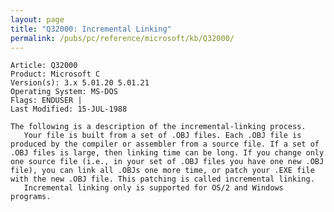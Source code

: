 ```yaml
---
layout: page
title: "Q32000: Incremental Linking"
permalink: /pubs/pc/reference/microsoft/kb/Q32000/
---
```


	Article: Q32000
	Product: Microsoft C
	Version(s): 3.x 5.01.20 5.01.21
	Operating System: MS-DOS
	Flags: ENDUSER |
	Last Modified: 15-JUL-1988
	
	The following is a description of the incremental-linking process.
	   Your file is built from a set of .OBJ files. Each .OBJ file is
	produced by the compiler or assembler from a source file. If a set of
	.OBJ files is large, then linking time can be long. If you change only
	one source file (i.e., in your set of .OBJ files you have one new .OBJ
	file), you can link all .OBJs one more time, or patch your .EXE file
	with the new .OBJ file. This patching is called incremental linking.
	   Incremental linking only is supported for OS/2 and Windows
	programs.
